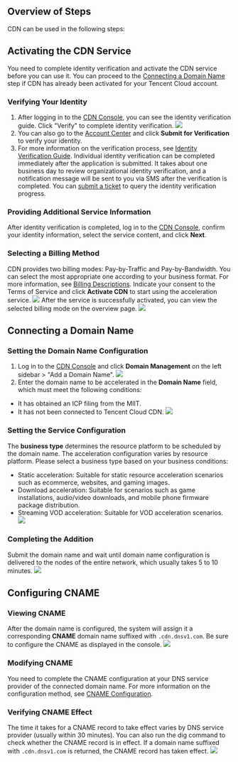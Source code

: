 ## **Overview of Steps**
CDN can be used in the following steps:
## Activating the CDN Service
You need to complete identity verification and activate the CDN service before you can use it. You can proceed to the [Connecting a Domain Name](#yuming) step if CDN has already been activated for your Tencent Cloud account.
### Verifying Your Identity
1. After logging in to the [CDN Console](https://console.cloud.tencent.com/cdn), you can see the identity verification guide. Click "Verify" to complete identity verification.
 ![](https://main.qcloudimg.com/raw/b5aa156bf7e0b124808e56640af1da86.png)
2. You can also go to the [Account Center](https://console.cloud.tencent.com/developer) and click **Submit for Verification** to verify your identity.
3. For more information on the verification process, see [Identity Verification Guide](https://intl.cloud.tencent.com/doc/product/378/3629). Individual identity verification can be completed immediately after the application is submitted. It takes about one business day to review organizational identity verification, and a notification message will be sent to you via SMS after the verification is completed. You can [submit a ticket](https://console.cloud.tencent.com/workorder/category/create?level1_id=1&level2_id=41&level1_name=%E5%85%AC%E5%85%B1%E5%9F%BA%E7%A1%80%E7%B1%BB%E9%97%AE%E9%A2%98&level2_name=%E8%B4%A6%E5%8F%B7%E7%B1%BB) to query the identity verification progress.

### Providing Additional Service Information
After identity verification is completed, log in to the [CDN Console](https://console.cloud.tencent.com/cdn), confirm your identity information, select the service content, and click **Next**.

### Selecting a Billing Method
CDN provides two billing modes: Pay-by-Traffic and Pay-by-Bandwidth. You can select the most appropriate one according to your business format. For more information, see [Billing Descriptions](https://intl.cloud.tencent.com/doc/product/228/2949).
Indicate your consent to the Terms of Service and click **Activate CDN** to start using the acceleration service.
![](https://main.qcloudimg.com/raw/7d9c4709d99cef3b0789e94688b03591.jpg)
After the service is successfully activated, you can view the selected billing mode on the overview page.
![](https://main.qcloudimg.com/raw/0fd255d1cfdd32956af140be373be7c4.png)

<span id="yuming"></span>
## Connecting a Domain Name
### Setting the Domain Name Configuration
1. Log in to the [CDN Console](https://console.cloud.tencent.com/cdn) and click **Domain Management** on the left sidebar > "Add a Domain Name".
 ![](https://main.qcloudimg.com/raw/0f21ace69d94ce51fc1d857948510b4a.jpg)
2. Enter the domain name to be accelerated in the **Domain Name** field, which must meet the following conditions:
 - It has obtained an ICP filing from the MIIT.
 - It has not been connected to Tencent Cloud CDN.
![](https://main.qcloudimg.com/raw/e0dbd38a9395439f37efeec4a4c10b3e.png)

### Setting the Service Configuration
 The **business type** determines the resource platform to be scheduled by the domain name. The acceleration configuration varies by resource platform. Please select a business type based on your business conditions:
 - Static acceleration: Suitable for static resource acceleration scenarios such as ecommerce, websites, and gaming images.
 - Download acceleration: Suitable for scenarios such as game installations, audio/video downloads, and mobile phone firmware package distribution.
 - Streaming VOD acceleration: Suitable for VOD acceleration scenarios. 
 ![](https://main.qcloudimg.com/raw/5af0cdca96bb92488a05d0e8474a7dad.png)

### Completing the Addition
Submit the domain name and wait until domain name configuration is delivered to the nodes of the entire network, which usually takes 5 to 10 minutes.
![](https://main.qcloudimg.com/raw/396d4e1e706558f0fcf9291e8e763d83.jpg)

## Configuring CNAME
### Viewing CNAME
After the domain name is configured, the system will assign it a corresponding **CNAME** domain name suffixed with ```.cdn.dnsv1.com```. Be sure to configure the CNAME as displayed in the console.
![](https://main.qcloudimg.com/raw/0f21ace69d94ce51fc1d857948510b4a.jpg)

### Modifying CNAME
You need to complete the CNAME configuration at your DNS service provider of the connected domain name. For more information on the configuration method, see [CNAME Configuration](https://intl.cloud.tencent.com/document/product/228/3121).
### Verifying CNAME Effect
The time it takes for a CNAME record to take effect varies by DNS service provider (usually within 30 minutes). You can also run the dig command to check whether the CNAME record is in effect. If a domain name suffixed with ```.cdn.dnsv1.com``` is returned, the CNAME record has taken effect.
![](https://main.qcloudimg.com/raw/4c611fda0209a45d9441a2f0336bbf84.png)
